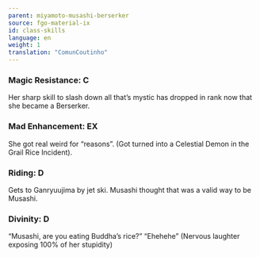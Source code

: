 ```yaml
---
parent: miyamoto-musashi-berserker
source: fgo-material-ix
id: class-skills
language: en
weight: 1
translation: "ComunCoutinho"
---
```


### Magic Resistance: C

Her sharp skill to slash down all that’s mystic has dropped in rank now that she became a Berserker.

### Mad Enhancement: EX

She got real weird for “reasons”. (Got turned into a Celestial Demon in the Grail Rice Incident).

### Riding: D

Gets to Ganryuujima by jet ski. Musashi thought that was a valid way to be Musashi.

### Divinity: D

“Musashi, are you eating Buddha’s rice?”
“Ehehehe” (Nervous laughter exposing 100% of her stupidity)
